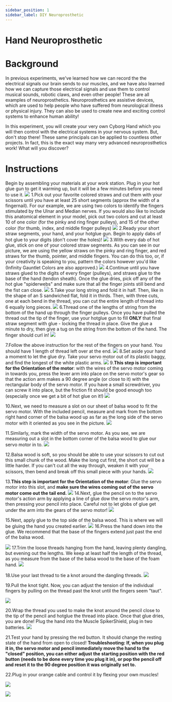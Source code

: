 ```yaml
---
sidebar_position: 1
sidebar_label: DIY Neuroprosthetic
---
```


# Hand Neuroprosthetic #

# Background #
In previous experiments, we've learned how we can record the the electrical signals our brain sends to our muscles, and we have also learned how we can capture those electrical signals and use them to control musical sounds, robotic claws, and even other people! These are all examples of neuroprosthetics. Neuroprosthetics are assistive devices, which are used to help people who have suffered from neurological illness or physical injury. They can also be used to create new and exciting control systems to enhance human ability!

In this experiment, you will create your very own Cyborg Hand which you will then control with the electrical systems in your nervous system. But, don't stop there! These same principals can be applied to countless other projects. In fact, this is the exact way many very advanced neuroprosthetics work! What will you discover?

# Instructions
Begin by assembling your materials at your work station. Plug in your hot glue gun to get it warming up, but it will be a few minutes before you need to use it.
![](./prosthetic_hand_1.webp)
1.Pick out your favorite colored straws and cut them with your scissors until you have at least 25 short segments (approx the width of a fingernail). For our example, we are using two colors to identify the fingers stimulated by the Ulnar and Median nerves. If you would also like to include this anatomical element in your model, pick out two colors and cut at least 10 of one color (for the pinky and ring finger pulleys), and 15 of the other color (for thumb, index, and middle finger pulleys)
![](./prosthetic_hand_2.webp)
2.Ready your short straw segments, your hand, and your hotglue gun. Begin to apply dabs of hot glue to your digits (don't cover the holes)!
![](./prosthetic_hand_3.webp)
3.With every dab of hot glue, stick on one of your colored straw segments. As you can see in our picture, we are using the yellow straws on the pinky and ring finger, and red straws for the thumb, pointer, and middle fingers. You can do this too, or, if your creativity is speaking to you, pattern the colors however you'd like (Infinity Gauntlet Colors are also approved.)
![](./prosthetic_hand_4.webp)
4.Continue until you have straws glued to the digits of every finger (pulleys), and straws glue to the base of the hand (tendon sheath). Once the glue dries, pick off any of the hot glue "spiderwebs" and make sure that all the finger joints still bend and the fist can close.
![](./prosthetic_hand_5.webp)
5.Take your long string and fold it in half. Then, like in the shape of an S sandwiched flat, fold it in thirds. Then, with three cuts, one at each bend in the thread, you can cut the entire length of thread into 6 equally long pieces.
![](./prosthetic_hand_6.webp)
6.Thread one of the lengths of string from the bottom of the hand up through the finger pulleys. Once you have pulled the thread out the tip of the finger, use your hotglue gun to fill **ONLY** that final straw segment with glue - locking the thread in place. Give the glue a minute to dry, then give a tug on the string from the bottom of the hand. The finger should curl in!
![](./prosthetic_hand_7.webp)

7.Follow the above instruction for the rest of the fingers on your hand. You should have 1 length of thread left over at the end.
![](./prosthetic_hand_8.webp)
8.Set aside your hand a moment to let the glue dry. Take your servo motor out of its plastic baggy, and find the longest of the white plastic arms.
![](./prosthetic_hand_9.webp)
9.**This step is important for the Orientation of the motor**: with the wires of the servo motor coming in towards you, press the lever arm into place on the servo motor's gear so that the action arm makes a 90 degree angle (or close to it) with the rectangular body of the servo motor. If you have a small screwdriver, you can screw it into place, but the friction fit should be good enough too (especially once we get a bit of hot glue on it!)
![](./prosthetic_hand_10.webp)

10.Next, we need to measure a slot on our sheet of balsa wood to fit the servo motor. With the included pencil, measure and mark from the bottom right hand corner of the balsa wood up as far as the long side of the servo motor with it oriented as you see in the picture.
![](./prosthetic_hand_11.webp)

11.Similarly, mark the width of the servo motor. As you see, we are measuring out a slot in the bottom corner of the balsa wood to glue our servo motor in to.
![](./prosthetic_hand_12.webp)

12.Balsa wood is soft, so you should be able to use your scissors to cut out this small chunk of the wood. Make the long cut first, the short cut will be a little harder. If you can't cut all the way through, weaken it with your scissors, then bend and break off this small piece with your hands.
![](./prosthetic_hand_13.webp)

13.**This step is important for the Orientation of the motor**: Glue the servo motor into this slot, and **make sure the wires coming out of the servo motor come out the tail end.**
![](./prosthetic_hand_14.webp)
14.Next, glue the pencil on to the servo motor's action arm by applying a line of glue dow the servo motor's arm, then pressing your pencil into place. Careful not to let globs of glue get under the arm into the gears of the servo motor!
![](./prosthetic_hand_15.webp)

15.Next, apply glue to the top side of the balsa wood. This is where we will be gluing the hand you created earlier.
![](./prosthetic_hand_16.webp)
16.Press the hand down into the glue. We recommend that the base of the fingers extend just past the end of the balsa wood.

![](./prosthetic_hand_17.webp)
17.Trim the loose threads hanging from the hand, leaving plenty dangling, but evening out the lengths. We keep at least half the length of the thread, as you measure from the base of the balsa wood to the base of the foam hand.
![](./prosthetic_hand_18.webp)

18.Use your last thread to tie a knot around the dangling threads.
![](./prosthetic_hand_19.webp)

19.Pull the knot tight. Now, you can adjust the tension of the individual fingers by pulling on the thread past the knot until the fingers seem "taut".

![](./prosthetic_hand_20.webp)

20.Wrap the thread you used to make the knot around the pencil close to the tip of the pencil and hotglue the thread into place. Once that glue dries, you are done! Plug the hand into the Muscle SpikerShield, plug in two batteries.
![](./prosthetic_hand_21.webp)

21.Test your hand by pressing the red button. It should change the resting state of the hand from open to closed! **Troubleshooting: If, when you plug it in, the servo motor and pencil immediately move the hand to the "closed" position, you can either adjust the starting position with the red button (needs to be done every time you plug it in), or pop the pencil off and reset it to the 90 degree position it was originally set to.**

22.Plug in your orange cable and control it by flexing your own muscles!

![](./prosthetic_hand_22.webp)

![](./prosthetic_hand_23b.webp)

